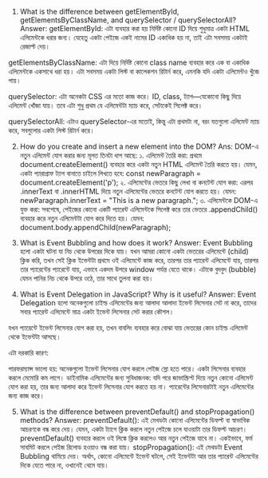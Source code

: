 1. What is the difference between getElementById, getElementsByClassName, and querySelector / querySelectorAll?
Answer: getElementById: এটা ব্যবহার করা হয় নির্দিষ্ট কোনো ID দিয়ে শুধুমাত্র একটা HTML এলিমেন্টকে ধরার জন্য। যেহেতু একটা পেইজে একই নামের ID একাধিক হয় না, তাই এটা সবসময় একটাই রেজাল্ট দেয়।

getElementsByClassName: এটা দিয়ে নির্দিষ্ট কোনো class name ব্যবহার করে এক বা একাধিক এলিমেন্টকে একসাথে ধরা হয়। এটা সবসময় একটা লিস্ট বা কালেকশন রিটার্ন করে, এমনকি যদি একটা এলিমেন্টও খুঁজে পায়।

querySelector: এটা অনেকটা CSS এর মতো কাজ করে। ID, class, ট্যাগ—যেকোনো কিছু দিয়ে এলিমেন্ট খোঁজা যায়। তবে এটা শুধু প্রথম যে এলিমেন্টটা ম্যাচ করে, সেটাকেই সিলেক্ট করে।

querySelectorAll: এটাও querySelector-এর মতোই, কিন্তু এটা প্রথমটা না, বরং যতগুলো এলিমেন্ট ম্যাচ করে, সবগুলোর একটা লিস্ট রিটার্ন করে।

2. How do you create and insert a new element into the DOM?
Ans: DOM-এ নতুন এলিমেন্ট যোগ করার জন্য মূলত তিনটা ধাপ আছে:
১. এলিমেন্ট তৈরি করা: প্রথমে document.createElement() ব্যবহার করে একটা নতুন HTML এলিমেন্ট তৈরি করতে হয়। যেমন, একটা প্যারাগ্রাফ ট্যাগ বানাতে চাইলে লিখতে হবে: const newParagraph = document.createElement('p');
২. এলিমেন্টের ভেতরে কিছু লেখা বা কনটেন্ট যোগ করা: এরপর .innerText বা .innerHTML দিয়ে নতুন এলিমেন্টের ভেতরে কনটেন্ট যোগ করতে হয়। যেমন: newParagraph.innerText = "This is a new paragraph.";
৩. এলিমেন্টকে DOM-এ যুক্ত করা: সবশেষে, পেইজের কোনো একটি প্যারেন্ট এলিমেন্টকে সিলেক্ট করে তার ভেতরে .appendChild() ব্যবহার করে নতুন এলিমেন্টটা যোগ করে দিতে হয়। যেমন: document.body.appendChild(newParagraph);

3. What is Event Bubbling and how does it work?
Answer: Event Bubbling হলো একটা ঘটনা যা নিচ থেকে উপরের দিকে যায়। যখন আমরা কোনো একটা ভেতরের এলিমেন্টে (child) ক্লিক করি, তখন সেই ক্লিক ইভেন্টটা প্রথমে ওই এলিমেন্টে কাজ করে, তারপর তার প্যারেন্ট এলিমেন্টে যায়, তারপর তার প্যারেন্টের প্যারেন্টে যায়, এভাবে একদম উপরে window পর্যন্ত যেতে থাকে। এটাকে বুদবুদ (bubble) যেমন পানির নিচ থেকে উপরে ওঠে, তার সাথে তুলনা করা হয়।


4. What is Event Delegation in JavaScript? Why is it useful?
Answer: Event Delegation হলো অনেকগুলো চাইল্ড এলিমেন্টের জন্য আলাদা আলাদা ইভেন্ট লিসেনার সেট না করে, তাদের সবার প্যারেন্ট এলিমেন্টে মাত্র একটা ইভেন্ট লিসেনার সেট করার কৌশল।

যখন প্যারেন্টে ইভেন্ট লিসেনার যোগ করা হয়, তখন বাবলিং ব্যবহার করে বোঝা যায় ভেতরের কোন চাইল্ড এলিমেন্ট থেকে ইভেন্টটা আসছে।

এটা দরকারি কারণ:

পারফরম্যান্স ভালো হয়: অনেকগুলো ইভেন্ট লিসেনার যোগ করলে পেইজ স্লো হতে পারে। একটা লিসেনার ব্যবহার করলে মেমোরি কম লাগে।
ডাইনামিক এলিমেন্টের জন্য সুবিধাজনক: যদি পরে জাভাস্ক্রিপ্ট দিয়ে নতুন কোনো এলিমেন্ট যোগ করা হয়, তার জন্য আলাদা করে ইভেন্ট লিসেনার যোগ করতে হয় না। প্যারেন্টের লিসেনারটাই নতুন এলিমেন্টের জন্য কাজ করে।

5. What is the difference between preventDefault() and stopPropagation() methods?
Answer: preventDefault(): এই মেথডটা কোনো এলিমেন্টের ডিফল্ট বা স্বাভাবিক আচরণকে বন্ধ করে দেয়। যেমন, একটা <a> ট্যাগে ক্লিক করলে নতুন পেইজে চলে যাওয়াটা তার ডিফল্ট আচরণ। preventDefault() ব্যবহার করলে ওই লিঙ্কে ক্লিক করলেও আর নতুন পেইজে যাবে না। একইভাবে, ফর্ম সাবমিট করলে পেইজ রিলোড হওয়াও বন্ধ করা যায়।
stopPropagation(): এই মেথডটা Event Bubbling থামিয়ে দেয়। অর্থাৎ, কোনো এলিমেন্টে ইভেন্ট ঘটলে, সেই ইভেন্টটা আর তার প্যারেন্ট এলিমেন্টের দিকে যেতে পারে না, ওখানেই থেমে যায়।
